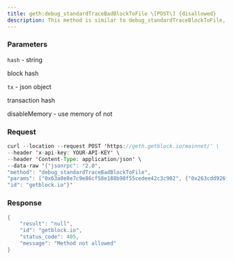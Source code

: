 ```yaml
---
title: geth:debug_standardTraceBadBlockToFile \[POST\] {disallowed}
description: This method is similar to debug_standardTraceBlockToFile, but can beused to obtain info about a block which has been rejected as invalid(for some reason).
---
```


### Parameters


`hash` - string

block hash

`tx` - json object

transaction hash

disableMemory - use memory of not

### Request

``` java
curl --location --request POST 'https://geth.getblock.io/mainnet/' \
--header 'x-api-key: YOUR-API-KEY' \
--header 'Content-Type: application/json' \
--data-raw '{"jsonrpc": "2.0",
"method": "debug_standardTraceBadBlockToFile",
"params": ["0x63a0e8e7c9e86cf58e188b98f55cedee42c3c902", {"0x263cdd926f7a8e72a3c3186f093200b3a39b7376e3ef845f66a3672e931ded3d", false}],
"id": "getblock.io"}'
```

###  Response

``` java
{
    "result": "null",
    "id": "getblock.io",
    "status_code": 405,
    "message": "Method not allowed"
}
```

